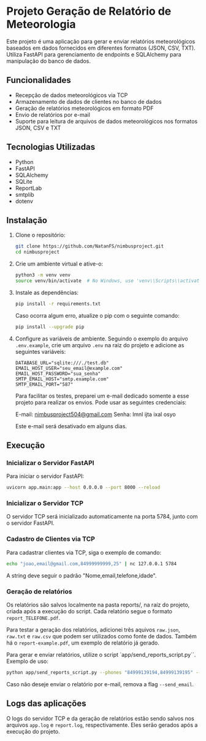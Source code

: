 # Projeto Geração de Relatório de Meteorologia

Este projeto é uma aplicação para gerar e enviar relatórios meteorológicos baseados em dados fornecidos em diferentes formatos (JSON, CSV, TXT). Utiliza FastAPI para gerenciamento de endpoints e SQLAlchemy para manipulação do banco de dados.

## Funcionalidades

- Recepção de dados meteorológicos via TCP
- Armazenamento de dados de clientes no banco de dados
- Geração de relatórios meteorológicos em formato PDF
- Envio de relatórios por e-mail
- Suporte para leitura de arquivos de dados meteorológicos nos formatos JSON, CSV e TXT

## Tecnologias Utilizadas

- Python
- FastAPI
- SQLAlchemy
- SQLite
- ReportLab
- smtplib
- dotenv

## Instalação

1. Clone o repositório:

    ```bash
    git clone https://github.com/NatanFS/nimbusproject.git
    cd nimbusproject
    ```

2. Crie um ambiente virtual e ative-o:

    ```bash
    python3 -m venv venv
    source venv/bin/activate  # No Windows, use 'venv\\Scripts\\activate'
    ```

3. Instale as dependências:

    ```bash
    pip install -r requirements.txt
    ```

    Caso ocorra algum erro, atualize o pip com o seguinte comando:

    ```bash
    pip install --upgrade pip
    ```

4. Configure as variáveis de ambiente. Seguindo o exemplo do arquivo `.env.example`, crie um arquivo `.env` na raiz do projeto e adicione as seguintes variáveis:

    ```env
    DATABASE_URL="sqlite:///./test.db"
    EMAIL_HOST_USER="seu_email@example.com"
    EMAIL_HOST_PASSWORD="sua_senha"
    SMTP_EMAIL_HOST="smtp.example.com"
    SMTP_EMAIL_PORT="587"
    ```

    Para facilitar os testes, preparei um e-mail dedicado somente a esse projeto para realizar os envios. Pode usar as seguintes credenciais:

    E-mail: nimbusproject504@gmail.com
    Senha: lmnl ijta ixal osyo

    Este e-mail será desativado em alguns dias. 

## Execução

### Inicializar o Servidor FastAPI

Para iniciar o servidor FastAPI:

```bash
uvicorn app.main:app --host 0.0.0.0 --port 8000 --reload
```

### Inicializar o Servidor TCP

O servidor TCP será inicializado automaticamente na porta 5784, junto com o servidor FastAPI.

### Cadastro de Clientes via TCP 

Para cadastrar clientes via TCP, siga o exemplo de comando: 

```bash
echo "joao,email@gmail.com,84999999999,25" | nc 127.0.0.1 5784  
```

A string deve seguir o padrão "Nome,email,telefone,idade".

### Geração de relatórios

Os relatórios são salvos localmente na pasta reports/, na raíz do projeto, criada após a execução do script. Cada relatório segue o formato `report_TELEFONE.pdf`. 

Para testar a geração dos relatórios, adicionei três aquivos `raw.json`, `raw.txt` e `raw.csv` que podem ser utilizados como fonte de dados. Também há o `report-example.pdf`, um exemplo de relatório já gerado.

Para gerar e enviar relatórios, utilize o script `app/send_reports_script.py``. Exemplo de uso:

```bash
python app/send_reports_script.py --phones "84999139194,84999139195" --date "2024-01-01T12:00" --raw "raw.json" --send_email
```

Caso não deseje enviar o relatório por e-mail, remova a flag `--send_email`.

## Logs das aplicações

O logs do servidor TCP e da geração de relatórios estão sendo salvos nos arquivos `app.log` e `report.log`, respectivamente. Eles serão gerados após a execução do projeto.  
